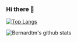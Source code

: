 ### Hi there 👋
[![Top Langs](https://github-readme-stats.vercel.app/api/top-langs/?username=Bernardtm&layout=compact)](https://github.com/anuraghazra/github-readme-stats)

![Bernardtm's github stats](https://github-readme-stats.vercel.app/api?username=Bernardtm&show_icons=true&theme=chartreuse-dark)
<!--
**Bernardtm/Bernardtm** is a ✨ _special_ ✨ repository because its `README.md` (this file) appears on your GitHub profile.

Here are some ideas to get you started:

- 🔭 I’m currently working on ...
- 🌱 I’m currently learning ...
- 👯 I’m looking to collaborate on ...
- 🤔 I’m looking for help with ...
- 💬 Ask me about ...
- 📫 How to reach me: ...
- 😄 Pronouns: ...
- ⚡ Fun fact: ...
-->
